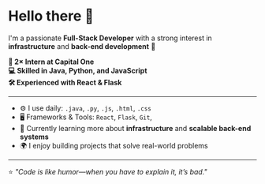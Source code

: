 # Hello there 👋

I'm a passionate **Full-Stack Developer** with a strong interest in **infrastructure** and **back-end development** 🚀

**💼 2× Intern at Capital One**  
**💻 Skilled in Java, Python, and JavaScript**  
**🛠️ Experienced with React & Flask**

---

- ⚙️ I use daily: `.java`, `.py`, `.js`, `.html`, `.css`
- 🖥️ Frameworks & Tools: `React`, `Flask`, `Git`, 
- 🌱 Currently learning more about **infrastructure** and **scalable back-end systems**
- 🌍 I enjoy building projects that solve real-world problems

---
⭐️ *"Code is like humor—when you have to explain it, it’s bad."*



